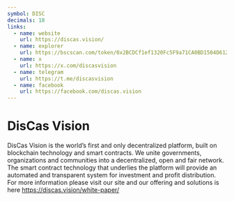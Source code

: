 ```yaml
---
symbol: DISC
decimals: 18
links:
  - name: website
    url: https://discas.vision/
  - name: explorer
    url: https://bscscan.com/token/0x2BCDCf1ef1320Fc5F9a71CA0BD1504D6125F7569
  - name: x
    url: https://x.com/discasvision
  - name: telegram
    url: https://t.me/discasvision
  - name: facebook
    url: https://facebook.com/discas.vision
---
```


# DisCas Vision

DisCas Vision is the world’s first and only decentralized platform, built on blockchain technology and smart contracts. We unite governments, organizations and communities into a decentralized, open and fair network. The smart contract technology that underlies the platform will provide an automated and transparent system for investment and profit distribution. For more information please visit our site and our offering and solutions is here https://discas.vision/white-paper/
